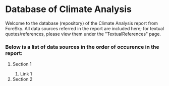 <h1>Database of Climate Analysis</h1>
<p>Welcome to the database (repository) of the Climate Analysis report from ForeSky. All data sources referred in the report are included here; for textual quotes/references, please view them under the "TextualReferences" page.</p>
<h3>Below is a list of data sources in the order of occurence in the report:</h3>
<ol>
<li>Section 1</li>
<ol>
<li>Link 1</li>
</ol>
<li>Section 2</li>
</ol>
